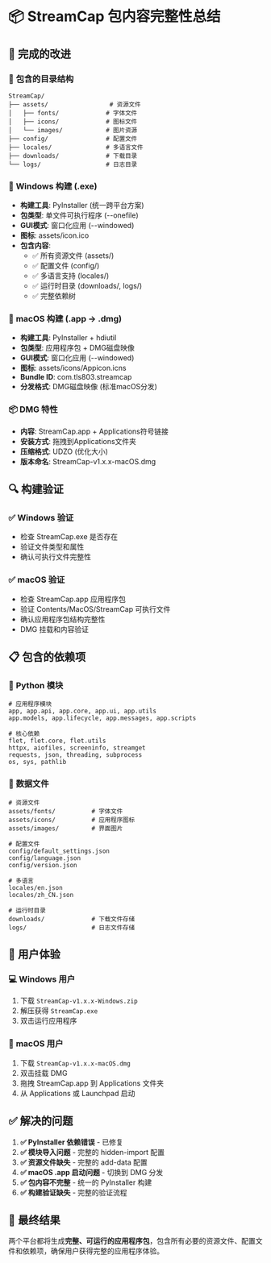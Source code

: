 # 📦 StreamCap 包内容完整性总结

## 🎯 **完成的改进**

### 📁 **包含的目录结构**
```
StreamCap/
├── assets/                 # 资源文件
│   ├── fonts/             # 字体文件
│   ├── icons/             # 图标文件
│   └── images/            # 图片资源
├── config/                # 配置文件
├── locales/               # 多语言文件
├── downloads/             # 下载目录
└── logs/                  # 日志目录
```

### 🔧 **Windows 构建 (.exe)**
- **构建工具**: PyInstaller (统一跨平台方案)
- **包类型**: 单文件可执行程序 (--onefile)
- **GUI模式**: 窗口化应用 (--windowed)
- **图标**: assets/icon.ico
- **包含内容**:
  - ✅ 所有资源文件 (assets/)
  - ✅ 配置文件 (config/)
  - ✅ 多语言支持 (locales/)
  - ✅ 运行时目录 (downloads/, logs/)
  - ✅ 完整依赖树

### 🍎 **macOS 构建 (.app → .dmg)**
- **构建工具**: PyInstaller + hdiutil
- **包类型**: 应用程序包 + DMG磁盘映像
- **GUI模式**: 窗口化应用 (--windowed)
- **图标**: assets/icons/Appicon.icns
- **Bundle ID**: com.tls803.streamcap
- **分发格式**: DMG磁盘映像 (标准macOS分发)

### 📦 **DMG 特性**
- **内容**: StreamCap.app + Applications符号链接
- **安装方式**: 拖拽到Applications文件夹
- **压缩格式**: UDZO (优化大小)
- **版本命名**: StreamCap-v1.x.x-macOS.dmg

## 🔍 **构建验证**

### ✅ **Windows 验证**
- 检查 StreamCap.exe 是否存在
- 验证文件类型和属性
- 确认可执行文件完整性

### ✅ **macOS 验证**
- 检查 StreamCap.app 应用程序包
- 验证 Contents/MacOS/StreamCap 可执行文件
- 确认应用程序包结构完整性
- DMG 挂载和内容验证

## 📋 **包含的依赖项**

### 🐍 **Python 模块**
```
# 应用程序模块
app, app.api, app.core, app.ui, app.utils
app.models, app.lifecycle, app.messages, app.scripts

# 核心依赖
flet, flet.core, flet.utils
httpx, aiofiles, screeninfo, streamget
requests, json, threading, subprocess
os, sys, pathlib
```

### 📁 **数据文件**
```
# 资源文件
assets/fonts/          # 字体文件
assets/icons/          # 应用程序图标
assets/images/         # 界面图片

# 配置文件
config/default_settings.json
config/language.json
config/version.json

# 多语言
locales/en.json
locales/zh_CN.json

# 运行时目录
downloads/             # 下载文件存储
logs/                  # 日志文件存储
```

## 🚀 **用户体验**

### 💻 **Windows 用户**
1. 下载 `StreamCap-v1.x.x-Windows.zip`
2. 解压获得 `StreamCap.exe`
3. 双击运行应用程序

### 🍎 **macOS 用户**
1. 下载 `StreamCap-v1.x.x-macOS.dmg`
2. 双击挂载 DMG
3. 拖拽 StreamCap.app 到 Applications 文件夹
4. 从 Applications 或 Launchpad 启动

## ✅ **解决的问题**

1. **✅ PyInstaller 依赖错误** - 已修复
2. **✅ 模块导入问题** - 完整的 hidden-import 配置
3. **✅ 资源文件缺失** - 完整的 add-data 配置
4. **✅ macOS .app 启动问题** - 切换到 DMG 分发
5. **✅ 包内容不完整** - 统一的 PyInstaller 构建
6. **✅ 构建验证缺失** - 完整的验证流程

## 🎯 **最终结果**

两个平台都将生成**完整、可运行的应用程序包**，包含所有必要的资源文件、配置文件和依赖项，确保用户获得完整的应用程序体验。